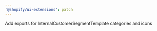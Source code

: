 ```yaml
---
'@shopify/ui-extensions': patch
---
```


Add exports for InternalCustomerSegmentTemplate categories and icons
